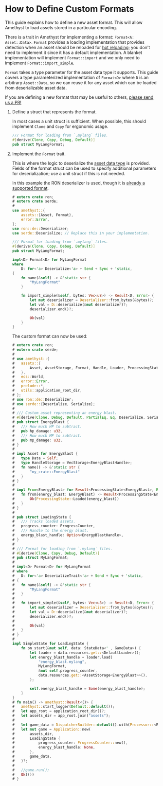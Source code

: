 # How to Define Custom Formats

This guide explains how to define a new asset format. This will allow Amethyst to load assets stored in a particular encoding.

There is a trait in Amethyst for implementing a format: `Format<A: Asset::Data>`.
`Format` provides a loading implementation that provides detection when an asset should be reloaded for [hot reloading][doc_hrs]; you don't need to implement it since it has a default implementation.
A blanket implementation will implement `Format::import` and we only need to implement
`Format::import_simple`.

`Format` takes a type parameter for the asset data type it supports. This guide covers a type
parameterized implementation of `Format<D>` where `D` is an arbitrary `Asset::Data`, so we can
reuse it for any asset which can be loaded from deserializable asset data.

If you are defining a new format that may be useful to others, [please send us a PR!][gh_contributing]

1. Define a struct that represents the format.

   In most cases a unit struct is sufficient. When possible, this should implement `Clone` and `Copy` for ergonomic usage.

   ```rust
   /// Format for loading from `.mylang` files.
   #[derive(Clone, Copy, Debug, Default)]
   pub struct MyLangFormat;
   ```

1. Implement the `Format` trait.

   This is where the logic to deserialize the [asset data type][bk_custom_assets] is provided.
   Fields of the format struct can be used to specify additional parameters for
   deserialization; use a unit struct if this is not needed.

   In this example the RON deserializer is used, though it is [already a supported format][doc_ron_format].

   ```rust
   # extern crate ron;
   # extern crate serde;
   # 
   use amethyst::{
       assets::{Asset, Format},
       error::Error,
   };
   use ron::de::Deserializer;
   use serde::Deserialize; // Replace this in your implementation.

   /// Format for loading from `.mylang` files.
   #[derive(Clone, Copy, Debug, Default)]
   pub struct MyLangFormat;

   impl<D> Format<D> for MyLangFormat
   where
       D: for<'a> Deserialize<'a> + Send + Sync + 'static,
   {
       fn name(&self) -> &'static str {
           "MyLangFormat"
       }

       fn import_simple(&self, bytes: Vec<u8>) -> Result<D, Error> {
           let mut deserializer = Deserializer::from_bytes(&bytes)?;
           let val = D::deserialize(&mut deserializer)?;
           deserializer.end()?;

           Ok(val)
       }
   }
   ```

   The custom format can now be used:

   ```rust
   # extern crate ron;
   # extern crate serde;
   # 
   # use amethyst::{
   #   assets::{
   #       Asset, AssetStorage, Format, Handle, Loader, ProcessingState, Processor, ProgressCounter,
   #   },
   #   ecs::World,
   #   error::Error,
   #   prelude::*,
   #   utils::application_root_dir,
   # };
   # use ron::de::Deserializer;
   # use serde::{Deserialize, Serialize};
   # 
   # /// Custom asset representing an energy blast.
   # #[derive(Clone, Debug, Default, PartialEq, Eq, Deserialize, Serialize)]
   # pub struct EnergyBlast {
   #   /// How much HP to subtract.
   #   pub hp_damage: u32,
   #   /// How much MP to subtract.
   #   pub mp_damage: u32,
   # }
   # 
   # impl Asset for EnergyBlast {
   #   type Data = Self;
   #   type HandleStorage = VecStorage<EnergyBlastHandle>;
   #   fn name() -> &'static str {
   #       "my_crate::EnergyBlast"
   #   }
   # }
   # 
   # impl From<EnergyBlast> for Result<ProcessingState<EnergyBlast>, Error> {
   #   fn from(energy_blast: EnergyBlast) -> Result<ProcessingState<EnergyBlast>, Error> {
   #       Ok(ProcessingState::Loaded(energy_blast))
   #   }
   # }
   # 
   # pub struct LoadingState {
   #   /// Tracks loaded assets.
   #   progress_counter: ProgressCounter,
   #   /// Handle to the energy blast.
   #   energy_blast_handle: Option<EnergyBlastHandle>,
   # }
   # 
   # /// Format for loading from `.mylang` files.
   # #[derive(Clone, Copy, Debug, Default)]
   # pub struct MyLangFormat;
   # 
   # impl<D> Format<D> for MyLangFormat
   # where
   #   D: for<'a> DeserializeTrait<'a> + Send + Sync + 'static,
   # {
   #   fn name(&self) -> &'static str {
   #       "MyLangFormat"
   #   }
   # 
   #   fn import_simple(&self, bytes: Vec<u8>) -> Result<D, Error> {
   #       let mut deserializer = Deserializer::from_bytes(&bytes)?;
   #       let val = D::deserialize(&mut deserializer)?;
   #       deserializer.end()?;
   # 
   #       Ok(val)
   #   }
   # }
   # 
   impl SimpleState for LoadingState {
       fn on_start(&mut self, data: StateData<'_, GameData>) {
           let loader = data.resources.get::<DefaultLoader>();
           let energy_blast_handle = loader.load(
               "energy_blast.mylang",
               MyLangFormat,
               &mut self.progress_counter,
               data.resources.get::<AssetStorage<EnergyBlast>>(),
           );

           self.energy_blast_handle = Some(energy_blast_handle);
       }
   }
   # fn main() -> amethyst::Result<()> {
   #   amethyst::start_logger(Default::default());
   #   let app_root = application_root_dir()?;
   #   let assets_dir = app_root.join("assets");
   # 
   #   let game_data = DispatcherBuilder::default().with(Processor::<EnergyBlast>::new(), "", &[]);
   #   let mut game = Application::new(
   #       assets_dir,
   #       LoadingState {
   #           progress_counter: ProgressCounter::new(),
   #           energy_blast_handle: None,
   #       },
   #       game_data,
   #   )?;
   # 
   #   //game.run();
   #   Ok(())
   # }
   ```

[bk_custom_assets]: how_to_define_custom_assets.html
[doc_hrs]: https://docs.amethyst.rs/master/amethyst_assets/struct.HotReloadStrategy.html
[doc_ron_format]: https://docs.amethyst.rs/stable/amethyst_assets/struct.RonFormat.html
[gh_contributing]: https://github.com/amethyst/amethyst/blob/master/docs/CONTRIBUTING.md
